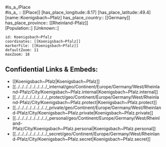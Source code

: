 ﻿---
location: [49.4,8.17] 
mapzoom: [7,12] 
mapmarker: city 
type: City
tags:
- geo/City


SpocWebEntityId: 31744
isDeleted: false
confidential: public

---
#is_a_/Place  
#is_a_ :: [[Place]] 
[has_place_longitude::8.17] 
[has_place_latitude::49.4] 
[name::Koenigsbach~Pfalz] 
has_place_country:: [[Germany]]  
has_place_province:: [[Rheinland-Pfalz]]  
[Population::] 
[Unknown::] 


```leaflet
id: Koenigsbach~Pfalz
coordinates: [[Koenigsbach~Pfalz]] 
markerFile: [[Koenigsbach~Pfalz]] 
defaultZoom: 11 
maxZoom: 18
```


## Confidential Links & Embeds: 
- [[Koenigsbach~Pfalz|Koenigsbach~Pfalz]]  
- [[../../../../../../../../_internal/geo/Continent/Europe/Germany/West/Rheinland-Pfalz/City/Koenigsbach~Pfalz.internal|Koenigsbach~Pfalz.internal]] 
- [[../../../../../../../../_protect/geo/Continent/Europe/Germany/West/Rheinland-Pfalz/City/Koenigsbach~Pfalz.protect|Koenigsbach~Pfalz.protect]] 
- [[../../../../../../../../_private/geo/Continent/Europe/Germany/West/Rheinland-Pfalz/City/Koenigsbach~Pfalz.private|Koenigsbach~Pfalz.private]] 
- [[../../../../../../../../_personal/geo/Continent/Europe/Germany/West/Rheinland-Pfalz/City/Koenigsbach~Pfalz.personal|Koenigsbach~Pfalz.personal]] 
- [[../../../../../../../../_secret/geo/Continent/Europe/Germany/West/Rheinland-Pfalz/City/Koenigsbach~Pfalz.secret|Koenigsbach~Pfalz.secret]] 
